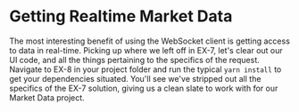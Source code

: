 # Getting Realtime Market Data
The most interesting benefit of using the WebSocket client is getting access to data in real-time. Picking up where we left off in
EX-7, let's clear out our UI code, and all the things pertaining to the specifics of the request. Navigate to EX-8 in your project
folder and run the typical `yarn install` to get your dependencies situated. You'll see we've stripped out all the specifics of the
EX-7 solution, giving us a clean slate to work with for our Market Data project.